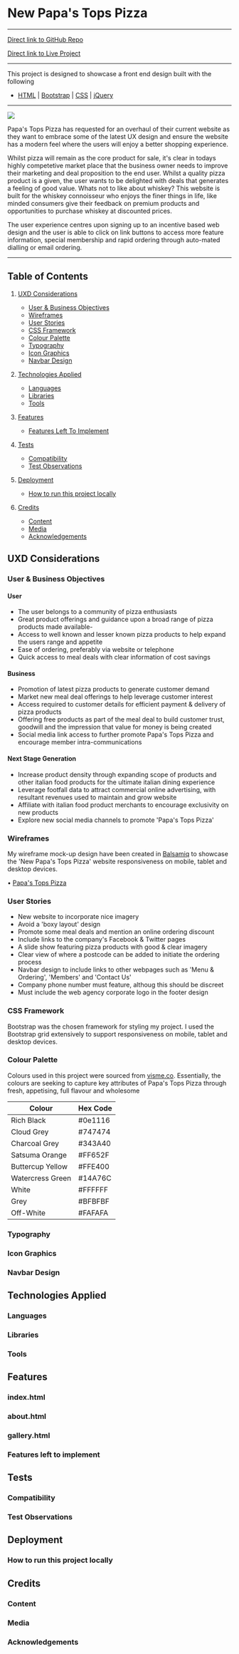# New Papa's Tops Pizza

***
[Direct link to GitHub Repo](https://github.com/Spagettileg/new-papas-tops-pizza)

[Direct link to Live Project](https://spagettileg.github.io/new-papas-tops-pizza/) 

***

This project is designed to showcase a front end design built with the following 

 - [HTML](https://html.spec.whatwg.org/multipage/) | [Bootstrap](https://www.bootstrapcdn.com/) | [CSS](https://www.w3.org/Style/CSS/) | [jQuery](https://jquery.com/)

***
![](assets/img/frontpage.png)

Papa's Tops Pizza has requested for an overhaul of their current website as they want to embrace some of the latest UX design and ensure the website has a modern feel where the users will enjoy a better shopping experience.  

Whilst pizza will remain as the core product for sale, it's clear in todays highly competetive market place that the business owner needs to improve their marketing and deal proposition to the end user. Whilst a quality pizza product is a given, the user wants to be delighted with deals that generates a feeling of good value.   Whats not to like about whiskey? This website is built for the whiskey connoisseur who enjoys the finer things in life, like minded consumers give their feedback on premium products and opportunities to purchase whiskey at discounted prices.

The user experience centres upon signing up to an incentive based web design and the user is able to click on link buttons to access more feature information, special membership and rapid ordering through auto-mated dialling or email ordering. 

***

## Table of Contents

1. [UXD Considerations](#uxd-considerations)
    * [User & Business Objectives](#user-&-business-objectives) 
    * [Wireframes](#wireframes)
    * [User Stories](#user-stories)
    * [CSS Framework](#css-framework)
    * [Colour Palette](#colour-palette)
    * [Typography](#typography)
    * [Icon Graphics](#icon-graphics)
    * [Navbar Design](#navbar-design)

2. [Technologies Applied](#technologies-applied)
    * [Languages](#languages)
    * [Libraries](#libraries)
    * [Tools](#tools)

3. [Features](#features)
    * [Features Left To Implement](#features-left-to-implement) 

4. [Tests](#tests)
    * [Compatibility](#compatibility)
    * [Test Observations](#test-observations)

5. [Deployment](#deployment)
    * [How to run this project locally](#how-to-run-this-project-locally) 

6. [Credits](#credits)
    * [Content](#content)
    * [Media](#media)
    * [Acknowledgements](#acknowledgements)

## UXD Considerations

### User & Business Objectives

#### User
- The user belongs to a community of pizza enthusiasts
- Great product offerings and guidance upon a broad range of pizza products made available- 
- Access to well known and lesser known pizza products to help expand the users range and appetite
- Ease of ordering, preferably via website or telephone 
- Quick access to meal deals with clear information of cost savings

#### Business
- Promotion of latest pizza products to generate customer demand 
- Market new meal deal offerings to help leverage customer interest 
- Access required to customer details for efficient payment & delivery of pizza products
- Offering free products as part of the meal deal to build customer trust, goodwill and the impression that value for money is being created  
- Social media link access to further promote Papa's Tops Pizza and encourage member intra-communications

#### Next Stage Generation
- Increase product density through expanding scope of products and other italian food products for the ultimate italian dining experience  
- Leverage footfall data to attract commercial online advertising, with resultant revenues used to maintain and grow website
- Affiliate with italian food product merchants to encourage exclusivity on new products  
- Explore new social media channels to promote 'Papa's Tops Pizza'

### Wireframes
My wireframe mock-up design have been created in [Balsamiq](https://balsamiq.com/) to showcase the 'New Papa's Tops Pizza' website responsiveness on mobile, tablet and desktop devices.

•	[Papa's Tops Pizza](https://github.com/Spagettileg/new-papas-tops-pizza/blob/main/wireframes/papas-tops-pizza_final.zip)


### User Stories
* New website to incorporate nice imagery
* Avoid a 'boxy layout' design 
* Promote some meal deals and mention an online ordering discount   
* Include links to the company's Facebook & Twitter pages
* A slide show featuring pizza products with good & clear imagery 
* Clear view of where a postcode can be added to initiate the ordering process
* Navbar design to include links to other webpages such as 'Menu & Ordering', 'Members' and 'Contact Us'
* Company phone number must feature, althoug this should be discreet
* Must include the web agency corporate logo in the footer design

### CSS Framework
Bootstrap was the chosen framework for styling my project. I used the Bootstrap grid extensively to support responsiveness on mobile, tablet and desktop devices. 

### Colour Palette
Colours used in this project were sourced from [visme.co](https://visme.co/blog/website-color-schemes/). Essentially, the colours are seeking to capture key attributes of Papa's Tops Pizza through fresh, appetising, full flavour and wholesome

Colour             | Hex Code
-------------------|----------
Rich Black         | #0e1116
Cloud Grey         | #747474
Charcoal Grey      | #343A40
Satsuma Orange     | #FF652F
Buttercup Yellow   | #FFE400
Watercress Green   | #14A76C
White              | #FFFFFF
Grey               | #BFBFBF
Off-White          | #FAFAFA

### Typography


### Icon Graphics


### Navbar Design


## Technologies Applied

### Languages


### Libraries

### Tools


## Features

### index.html


### about.html


### gallery.html


### Features left to implement

## Tests


### Compatibility


### Test Observations


## Deployment


### How to run this project locally


## Credits

### Content


### Media


### Acknowledgements


